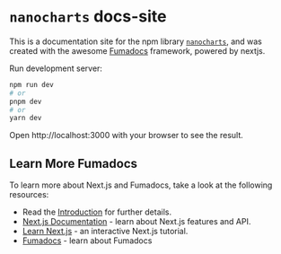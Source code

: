 # `nanocharts` docs-site

This is a documentation site for the npm library [`nanocharts`](https://github.com/DanteASC4/NanoCharts), and was created with the awesome [Fumadocs](https://github.com/fuma-nama/fumadocs) framework, powered by nextjs.

Run development server:

```bash
npm run dev
# or
pnpm dev
# or
yarn dev
```

Open http://localhost:3000 with your browser to see the result.

## Learn More Fumadocs

To learn more about Next.js and Fumadocs, take a look at the following
resources:

- Read the [Introduction](https://fumadocs.dev/docs/mdx) for further details.
- [Next.js Documentation](https://nextjs.org/docs) - learn about Next.js
  features and API.
- [Learn Next.js](https://nextjs.org/learn) - an interactive Next.js tutorial.
- [Fumadocs](https://fumadocs.vercel.app) - learn about Fumadocs
